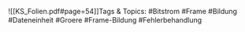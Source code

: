 
![[KS_Folien.pdf#page=54]]Tags & Topics:
   #Bitstrom
   #Frame
   #Bildung
   #Dateneinheit
   #Groere
   #Frame-Bildung
   #Fehlerbehandlung